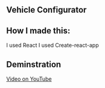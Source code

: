 ## Vehicle Configurator

## How I made this:
  I used React
  I used Create-react-app
  
## Deminstration
<a href="https://youtu.be/5RYzCCn0gPM">Video on YouTube</a>
